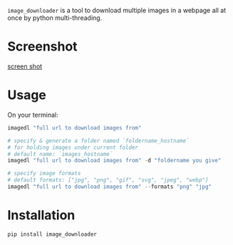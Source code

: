 `image_downloader` is a tool to download multiple images in a webpage all at once by python multi-threading.

# Screenshot
[screen shot](./screen_shot.png)

# Usage
On your terminal:
```python
imagedl "full url to download images from"

# specify & generate a folder named `foldername_hostname` 
# for holding images under current folder
# default name: `images_hostname` 
imagedl "full url to download images from" -d "foldername you give"

# specify image formats
# default formats: ["jpg", "png", "gif", "svg", "jpeg", "webp"]
imagedl "full url to download images from" --formats "png" "jpg"
```


# Installation
```python
pip install image_downloader
```

